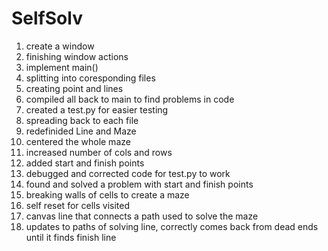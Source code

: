 # SelfSolv


1) create a window
2) finishing window actions
3) implement main()
4) splitting into coresponding files
5) creating point and lines
6) compiled all back to main to find problems in code
7) created a test.py for easier testing
8) spreading back to each file
9) redefinided Line and Maze
10) centered the whole maze
11) increased number of cols and rows
12) added start and finish points
13) debugged and corrected code for test.py to work
14) found and solved a problem with start and finish points
15) breaking walls of cells to create a maze
16) self reset for cells visited
17) canvas line that connects a path used to solve the maze
18) updates to paths of solving line, correctly comes back from dead ends until it finds finish line
